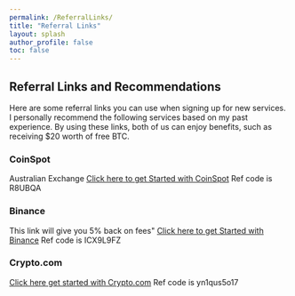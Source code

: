 ```yaml
---
permalink: /ReferralLinks/
title: "Referral Links"
layout: splash
author_profile: false
toc: false
---
```


## Referral Links and Recommendations

Here are some referral links you can use when signing up for new services. I personally recommend the following services based on my past experience.
By using these links, both of us can enjoy benefits, such as receiving $20 worth of free BTC.

### CoinSpot

Australian Exchange
[Click here to get Started with CoinSpot](https://www.coinspot.com.au?affiliate=R8UBQA)  Ref code is R8UBQA

### Binance

This link will give you 5% back on fees"
[Click here to get Started with Binance](https://www.binance.com/en-AU/register?ref=ICX9L9FZ) Ref code is ICX9L9FZ

### Crypto.com

[Click here get started with Crypto.com](https://crypto.com/app/yn1qus5o17) Ref code is yn1qus5o17